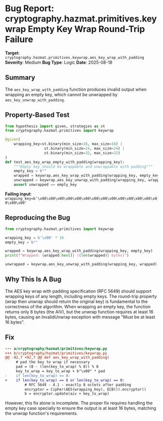 # Bug Report: cryptography.hazmat.primitives.keywrap Empty Key Wrap Round-Trip Failure

**Target**: `cryptography.hazmat.primitives.keywrap.aes_key_wrap_with_padding`
**Severity**: Medium
**Bug Type**: Logic
**Date**: 2025-08-18

## Summary

The `aes_key_wrap_with_padding` function produces invalid output when wrapping an empty key, which cannot be unwrapped by `aes_key_unwrap_with_padding`.

## Property-Based Test

```python
from hypothesis import given, strategies as st
from cryptography.hazmat.primitives import keywrap

@given(
    wrapping_key=st.binary(min_size=16, max_size=16) | 
                  st.binary(min_size=24, max_size=24) | 
                  st.binary(min_size=32, max_size=32)
)
def test_aes_key_wrap_empty_with_padding(wrapping_key):
    """Empty key should be wrappable and unwrappable with padding"""
    empty_key = b""
    wrapped = keywrap.aes_key_wrap_with_padding(wrapping_key, empty_key)
    unwrapped = keywrap.aes_key_unwrap_with_padding(wrapping_key, wrapped)
    assert unwrapped == empty_key
```

**Failing input**: `wrapping_key=b'\x00\x00\x00\x00\x00\x00\x00\x00\x00\x00\x00\x00\x00\x00\x00\x00'`

## Reproducing the Bug

```python
from cryptography.hazmat.primitives import keywrap

wrapping_key = b'\x00' * 16
empty_key = b""

wrapped = keywrap.aes_key_wrap_with_padding(wrapping_key, empty_key)
print(f"Wrapped: {wrapped.hex()} ({len(wrapped)} bytes)")

unwrapped = keywrap.aes_key_unwrap_with_padding(wrapping_key, wrapped)
```

## Why This Is A Bug

The AES key wrap with padding specification (RFC 5649) should support wrapping keys of any length, including empty keys. The round-trip property (wrap then unwrap should return the original key) is fundamental to the correctness of the algorithm. When wrapping an empty key, the function returns only 8 bytes (the AIV), but the unwrap function requires at least 16 bytes, causing an InvalidUnwrap exception with message "Must be at least 16 bytes".

## Fix

```diff
--- a/cryptography/hazmat/primitives/keywrap.py
+++ b/cryptography/hazmat/primitives/keywrap.py
@@ -92,7 +92,7 @@ def aes_key_wrap_with_padding(
     # pad the key to wrap if necessary
     pad = (8 - (len(key_to_wrap) % 8)) % 8
     key_to_wrap = key_to_wrap + b"\x00" * pad
-    if len(key_to_wrap) == 8:
+    if len(key_to_wrap) == 8 or len(key_to_wrap) == 0:
         # RFC 5649 - 4.1 - exactly 8 octets after padding
         encryptor = Cipher(AES(wrapping_key), ECB()).encryptor()
         b = encryptor.update(aiv + key_to_wrap)
```

However, this fix alone is incomplete. The proper fix requires handling the empty key case specially to ensure the output is at least 16 bytes, matching the unwrap function's requirements.